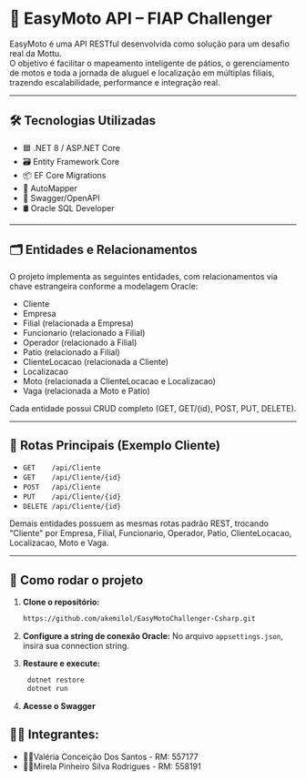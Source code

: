 # 🚦 EasyMoto API – FIAP Challenger

EasyMoto é uma API RESTful desenvolvida como solução para um desafio real da Mottu.  
O objetivo é facilitar o mapeamento inteligente de pátios, o gerenciamento de motos e toda a jornada de aluguel e localização em múltiplas filiais, trazendo escalabilidade, performance e integração real.

---

## 🛠️ Tecnologias Utilizadas

- 🟦 .NET 8 / ASP.NET Core
- 🗃️ Entity Framework Core
- 📦 EF Core Migrations
- 🔄 AutoMapper
- 📄 Swagger/OpenAPI
- 🛢️ Oracle SQL Developer

---

## 🗂️ Entidades e Relacionamentos

O projeto implementa as seguintes entidades, com relacionamentos via chave estrangeira conforme a modelagem Oracle:

- Cliente
- Empresa
- Filial (relacionada a Empresa)
- Funcionario (relacionado a Filial)
- Operador (relacionado a Filial)
- Patio (relacionado a Filial)
- ClienteLocacao (relacionada a Cliente)
- Localizacao
- Moto (relacionada a ClienteLocacao e Localizacao)
- Vaga (relacionada a Moto e Patio)

Cada entidade possui CRUD completo (GET, GET/{id}, POST, PUT, DELETE).

---

## 🔗 Rotas Principais (Exemplo Cliente)

- `GET    /api/Cliente`
- `GET    /api/Cliente/{id}`
- `POST   /api/Cliente`
- `PUT    /api/Cliente/{id}`
- `DELETE /api/Cliente/{id}`

Demais entidades possuem as mesmas rotas padrão REST, trocando "Cliente" por Empresa, Filial, Funcionario, Operador, Patio, ClienteLocacao, Localizacao, Moto e Vaga.

---

## 🚀 Como rodar o projeto

1. **Clone o repositório:**
   ```bash
   https://github.com/akemilol/EasyMotoChallenger-Csharp.git
   
2. **Configure a string de conexão Oracle:**
 No arquivo `appsettings.json`, insira sua connection string.

3. **Restaure e execute:**
   ```bash
    dotnet restore
    dotnet run
4. **Acesse o Swagger**

## 👩‍💻 Integrantes: 
- 💁‍♀️Valéria Conceição Dos Santos - RM: 557177
- 💁‍♀️Mirela Pinheiro Silva Rodrigues - RM: 558191
